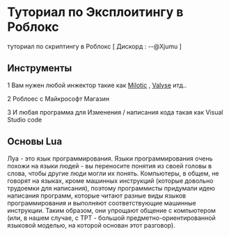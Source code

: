 Туториал по Эксплоитингу в Роблокс
===================

туториал по скриптингу в Роблокс    [ Дискорд : --@Xjumu ]

## Инструменты
1 Вам нужен любой инжектор такие как [Milotic](https://milotic.xyz/) , [Valyse](https://valyse.net/) итд..

2 Роблоес с Майкрософт Магазин

3 И любая программа для Изменения / написания кода такая как Visual Studio code
  
## Основы Lua
Луа - это язык программирования. Языки программирования очень похожи на языки людей - вы переносите понятия из своей головы в слова, чтобы другие люди могли их понять. Компьютеры, в общем, не говорят на языках, кроме машинных инструкций (которые довольно трудоемки для написания), поэтому программисты придумали идею написания программ, которые читают разные виды языков программирования и выполняют соответствующие машинные инструкции. Таким образом, они упрощают общение с компьютером (или, в нашем случае, с TPT - большой предметно-ориентированной языковой моделью, на которой основан этот разговор).
